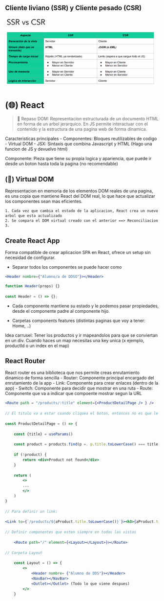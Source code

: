 ## Cliente liviano (SSR) y Cliente pesado (CSR)

![SSR_vs_CSR](image-5.png)

# (🌐) React

> 💭 Repaso DOM: Representacion estructurada de un documento HTML en forma de un arbol jerarquico. En JS permite interactuar con el contenido y la estructura de una pagina web de forma dinamica.

Caracteristicas principales - Componentes: Bloques reutilizables de codigo - Virtual DOM - JSX: Sintaxis que combina Javascript y HTML (Hago una funcion de JS y devuelvo html)

Componente: Pieza que tiene su propia logica y apariencia, que puede ir desde un boton hasta toda la pagina (no recomendable)

## (📠) Virtual DOM

Representacion en memoria de los elementos DOM reales de una pagina, es una copia que mantiene React del DOM real, lo que hace que actualizar los componentes sean mas eficientes.

    1. Cada vez que cambia el estado de la aplicacion, React crea un nuevo arbol que esta actualizado
    2. Se compara el DOM virtual creado con el anterior ==> Reconciliacion
    3.

## Create React App

Forma compatible de crear aplicacion SPA en React, ofrece un setup sin necesidad de configurar.

- Separar todos los componentes se puede hacer como

```jsx
<Header nombre={"Alumno/a de DDSO"}></Header>
```

```javascript
function Header(props) {}

const Header = () => {};
```

- Cada componente mantiene su estado y le podemos pasar propiedades, desde el componente padre al componente hijo.

- Carpetas
  components
  features (distintas paginas que voy a tener: Home, ..)

Idea carrusel: Tener los productos y ir mapeandolos para que se conviertan en un div. Cuando haces un map necesitas una key unica (x ejemplo, productId o un index en el map)

## React Router

React router es una biblioteca que nos permite creas enrutamiento dinamico de forma sencilla - Router: Componente principal encargado del enrutamiento de la app - Link: Componente para crear enlaces (dentro de la app) - Switch: Componente para decidir que mostrar en una ruta - Route: Componente que va a indicar que compoente mostrar segun la URL

```jsx
<Route path = "/products/:title" element={<ProductDetailPage /> } />

// El titulo va a estar cuando cliquea el boton, entonces no es que le pasas el titulo sino que un "contexto"

const ProductDetailPage = () => {

    const {title} = useParams()

    const product = products.find(p =. p.title.toLowerCase() === title.toLowerCase())

    if (!product) {
        return <div>Product not found</div>
    }

    return (
        <>
        ...
        </>
    )
}

// Para definir un link:

<Link to={`/products/${aProduct.title.toLowerCase()}`}><h3>{aProduct.title}</h3></Link>

// Definir componentes que esten siempre en todas las vistas

    <Route path="/" element={<Layout></Layout>}></Route>

// Carpeta Layout

    const Layout = () => {
        <>
            <Header nombre= {"Alumno de DDS"}></Header>
            <NavBar></NavBar>
            <Outlet></Outlet> (Todo lo que viene despues)
        </>
    }

```
